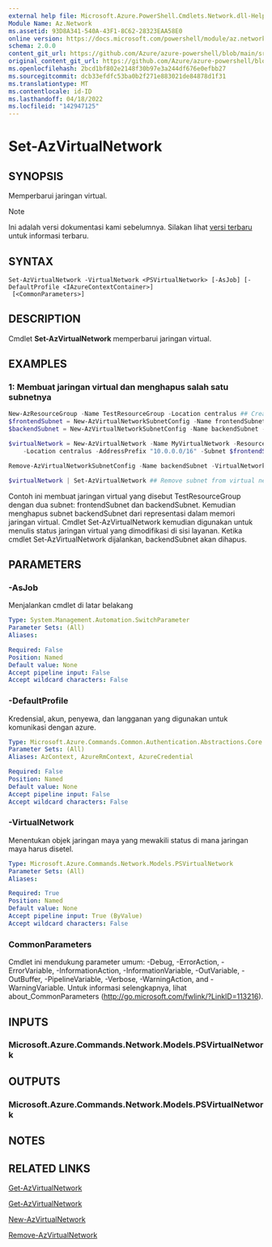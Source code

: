 ```yaml
---
external help file: Microsoft.Azure.PowerShell.Cmdlets.Network.dll-Help.xml
Module Name: Az.Network
ms.assetid: 93D8A341-540A-43F1-8C62-28323EAA58E0
online version: https://docs.microsoft.com/powershell/module/az.network/set-azvirtualnetwork
schema: 2.0.0
content_git_url: https://github.com/Azure/azure-powershell/blob/main/src/Network/Network/help/Set-AzVirtualNetwork.md
original_content_git_url: https://github.com/Azure/azure-powershell/blob/main/src/Network/Network/help/Set-AzVirtualNetwork.md
ms.openlocfilehash: 2bcd1bf802e2148f30b97e3a244df676e0efbb27
ms.sourcegitcommit: dcb33efdfc53ba0b2f271e883021de84878d1f31
ms.translationtype: MT
ms.contentlocale: id-ID
ms.lasthandoff: 04/18/2022
ms.locfileid: "142947125"
---
```

# Set-AzVirtualNetwork

## SYNOPSIS
Memperbarui jaringan virtual.

> [!NOTE]
>Ini adalah versi dokumentasi kami sebelumnya. Silakan lihat [versi terbaru](/powershell/module/az.network/set-azvirtualnetwork) untuk informasi terbaru.

## SYNTAX

```
Set-AzVirtualNetwork -VirtualNetwork <PSVirtualNetwork> [-AsJob] [-DefaultProfile <IAzureContextContainer>]
 [<CommonParameters>]
```

## DESCRIPTION
Cmdlet **Set-AzVirtualNetwork** memperbarui jaringan virtual.

## EXAMPLES

### 1: Membuat jaringan virtual dan menghapus salah satu subnetnya
```powershell
New-AzResourceGroup -Name TestResourceGroup -Location centralus ## Create resource group 
$frontendSubnet = New-AzVirtualNetworkSubnetConfig -Name frontendSubnet -AddressPrefix "10.0.1.0/24" ## Create frontend subnet 
$backendSubnet = New-AzVirtualNetworkSubnetConfig -Name backendSubnet -AddressPrefix "10.0.2.0/24" ## Create backend subnet

$virtualNetwork = New-AzVirtualNetwork -Name MyVirtualNetwork -ResourceGroupName TestResourceGroup `
    -Location centralus -AddressPrefix "10.0.0.0/16" -Subnet $frontendSubnet,$backendSubnet ## Create virtual network

Remove-AzVirtualNetworkSubnetConfig -Name backendSubnet -VirtualNetwork $virtualNetwork ## Remove subnet from in memory representation of virtual network

$virtualNetwork | Set-AzVirtualNetwork ## Remove subnet from virtual network
```

Contoh ini membuat jaringan virtual yang disebut TestResourceGroup dengan dua subnet: frontendSubnet dan backendSubnet. Kemudian menghapus subnet backendSubnet dari representasi dalam memori jaringan virtual. Cmdlet Set-AzVirtualNetwork kemudian digunakan untuk menulis status jaringan virtual yang dimodifikasi di sisi layanan. Ketika cmdlet Set-AzVirtualNetwork dijalankan, backendSubnet akan dihapus.

## PARAMETERS

### -AsJob
Menjalankan cmdlet di latar belakang

```yaml
Type: System.Management.Automation.SwitchParameter
Parameter Sets: (All)
Aliases:

Required: False
Position: Named
Default value: None
Accept pipeline input: False
Accept wildcard characters: False
```

### -DefaultProfile
Kredensial, akun, penyewa, dan langganan yang digunakan untuk komunikasi dengan azure.

```yaml
Type: Microsoft.Azure.Commands.Common.Authentication.Abstractions.Core.IAzureContextContainer
Parameter Sets: (All)
Aliases: AzContext, AzureRmContext, AzureCredential

Required: False
Position: Named
Default value: None
Accept pipeline input: False
Accept wildcard characters: False
```

### -VirtualNetwork
Menentukan objek jaringan maya yang mewakili status di mana jaringan maya harus disetel.

```yaml
Type: Microsoft.Azure.Commands.Network.Models.PSVirtualNetwork
Parameter Sets: (All)
Aliases:

Required: True
Position: Named
Default value: None
Accept pipeline input: True (ByValue)
Accept wildcard characters: False
```

### CommonParameters
Cmdlet ini mendukung parameter umum: -Debug, -ErrorAction, -ErrorVariable, -InformationAction, -InformationVariable, -OutVariable, -OutBuffer, -PipelineVariable, -Verbose, -WarningAction, and -WarningVariable. Untuk informasi selengkapnya, lihat about_CommonParameters (http://go.microsoft.com/fwlink/?LinkID=113216).

## INPUTS

### Microsoft.Azure.Commands.Network.Models.PSVirtualNetwork

## OUTPUTS

### Microsoft.Azure.Commands.Network.Models.PSVirtualNetwork

## NOTES

## RELATED LINKS

[Get-AzVirtualNetwork](./Get-AzVirtualNetwork.md)

[Get-AzVirtualNetwork](./Get-AzVirtualNetwork.md)

[New-AzVirtualNetwork](./New-AzVirtualNetwork.md)

[Remove-AzVirtualNetwork](./Remove-AzVirtualNetwork.md)


